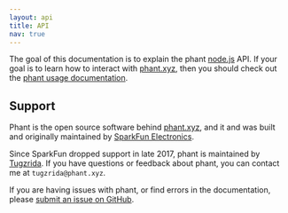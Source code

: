 ```yaml
---
layout: api
title: API
nav: true
---
```


The goal of this documentation is to explain the phant [node.js](https://nodejs.org) API.
If your goal is to learn how to interact with [phant.xyz](https://phant.xyz),
then you should check out the [phant usage documentation](/docs).

## Support
Phant is the open source software behind [phant.xyz](https://phant.xyz),
and it and was built and originally maintained by [SparkFun Electronics](https://sparkfun.com).

Since SparkFun dropped support in late 2017, phant is maintained by [Tugzrida](https://github.com/Tugzrida).
If you have questions or feedback about phant, you can contact me at `tugzrida@phant.xyz`.

If you are having issues with phant, or find errors in the documentation, please
[submit an issue on GitHub](https://github.com/Tugzrida/phant/issues).


